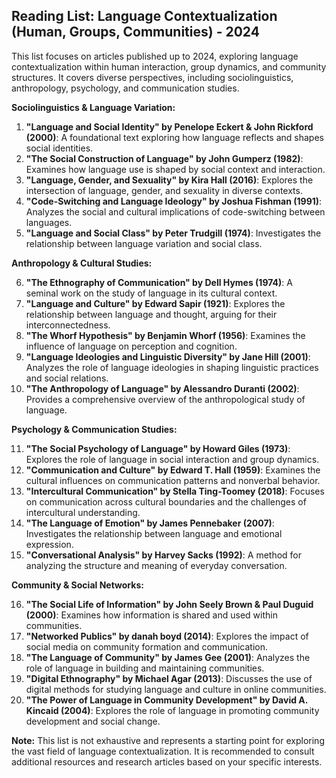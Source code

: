 ## Reading List: Language Contextualization (Human, Groups, Communities) - 2024

This list focuses on articles published up to 2024, exploring language contextualization within human interaction, group dynamics, and community structures. It covers diverse perspectives, including sociolinguistics, anthropology, psychology, and communication studies.

**Sociolinguistics & Language Variation:**

1. **"Language and Social Identity" by Penelope Eckert & John Rickford (2000)**: A foundational text exploring how language reflects and shapes social identities.
2. **"The Social Construction of Language" by John Gumperz (1982)**: Examines how language use is shaped by social context and interaction.
3. **"Language, Gender, and Sexuality" by Kira Hall (2016)**: Explores the intersection of language, gender, and sexuality in diverse contexts.
4. **"Code-Switching and Language Ideology" by Joshua Fishman (1991)**: Analyzes the social and cultural implications of code-switching between languages.
5. **"Language and Social Class" by Peter Trudgill (1974)**: Investigates the relationship between language variation and social class.

**Anthropology & Cultural Studies:**

6. **"The Ethnography of Communication" by Dell Hymes (1974)**: A seminal work on the study of language in its cultural context.
7. **"Language and Culture" by Edward Sapir (1921)**: Explores the relationship between language and thought, arguing for their interconnectedness.
8. **"The Whorf Hypothesis" by Benjamin Whorf (1956)**: Examines the influence of language on perception and cognition.
9. **"Language Ideologies and Linguistic Diversity" by Jane Hill (2001)**: Analyzes the role of language ideologies in shaping linguistic practices and social relations.
10. **"The Anthropology of Language" by Alessandro Duranti (2002)**: Provides a comprehensive overview of the anthropological study of language.

**Psychology & Communication Studies:**

11. **"The Social Psychology of Language" by Howard Giles (1973)**: Explores the role of language in social interaction and group dynamics.
12. **"Communication and Culture" by Edward T. Hall (1959)**: Examines the cultural influences on communication patterns and nonverbal behavior.
13. **"Intercultural Communication" by Stella Ting-Toomey (2018)**: Focuses on communication across cultural boundaries and the challenges of intercultural understanding.
14. **"The Language of Emotion" by James Pennebaker (2007)**: Investigates the relationship between language and emotional expression.
15. **"Conversational Analysis" by Harvey Sacks (1992)**: A method for analyzing the structure and meaning of everyday conversation.

**Community & Social Networks:**

16. **"The Social Life of Information" by John Seely Brown & Paul Duguid (2000)**: Examines how information is shared and used within communities.
17. **"Networked Publics" by danah boyd (2014)**: Explores the impact of social media on community formation and communication.
18. **"The Language of Community" by James Gee (2001)**: Analyzes the role of language in building and maintaining communities.
19. **"Digital Ethnography" by Michael Agar (2013)**: Discusses the use of digital methods for studying language and culture in online communities.
20. **"The Power of Language in Community Development" by David A. Kincaid (2004)**: Explores the role of language in promoting community development and social change.

**Note:** This list is not exhaustive and represents a starting point for exploring the vast field of language contextualization. It is recommended to consult additional resources and research articles based on your specific interests.